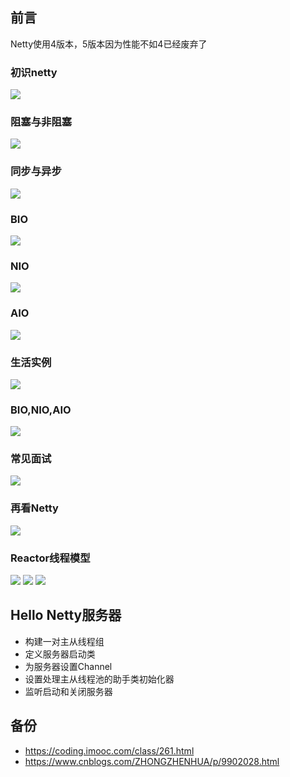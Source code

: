 ## 前言
Netty使用4版本，5版本因为性能不如4已经废弃了

### 初识netty
![](./images/1.png)

### 阻塞与非阻塞
![](./images/2.png)

### 同步与异步
![](./images/3.png)

### BIO
![](./images/4.png)

### NIO
![](./images/5.png)

### AIO
![](./images/6.png)

### 生活实例
![](./images/7.png)

### BIO,NIO,AIO
![](./images/8.png)

### 常见面试
![](./images/9.png)

### 再看Netty
![](./images/10.png)

### Reactor线程模型
![](./images/11.png)
![](./images/12.png)
![](./images/13.png)

## Hello Netty服务器
* 构建一对主从线程组
* 定义服务器启动类
* 为服务器设置Channel
* 设置处理主从线程池的助手类初始化器
* 监听启动和关闭服务器

## 备份
* https://coding.imooc.com/class/261.html
* https://www.cnblogs.com/ZHONGZHENHUA/p/9902028.html
